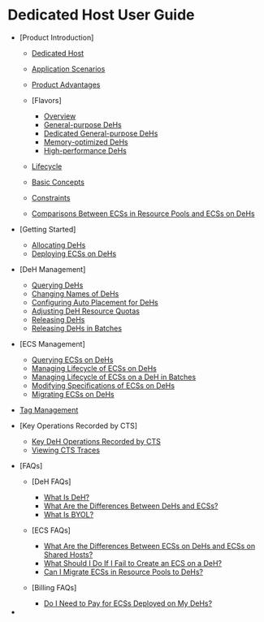 # Dedicated Host User Guide

-   [Product Introduction]
    -   [Dedicated Host](dedicated-host.md)
    -   [Application Scenarios](application-scenarios.md)
    -   [Product Advantages](product-advantages.md)
    -   [Flavors]
        -   [Overview](overview.md)
        -   [General-purpose DeHs](general-purpose-dehs.md)
        -   [Dedicated General-purpose DeHs](dedicated-general-purpose-dehs.md)
        -   [Memory-optimized DeHs](memory-optimized-dehs.md)
        -   [High-performance DeHs](high-performance-dehs.md)

    -   [Lifecycle](lifecycle.md)
    -   [Basic Concepts](basic-concepts.md)
    -   [Constraints](constraints.md)
    -   [Comparisons Between ECSs in Resource Pools and ECSs on DeHs](comparisons-between-ecss-in-resource-pools-and-ecss-on-dehs.md)

-   [Getting Started]
    -   [Allocating DeHs](allocating-dehs.md)
    -   [Deploying ECSs on DeHs](deploying-ecss-on-dehs.md)

-   [DeH Management]
    -   [Querying DeHs](querying-dehs.md)
    -   [Changing Names of DeHs](changing-names-of-dehs.md)
    -   [Configuring Auto Placement for DeHs](configuring-auto-placement-for-dehs.md)
    -   [Adjusting DeH Resource Quotas](adjusting-deh-resource-quotas.md)
    -   [Releasing DeHs](releasing-dehs.md)
    -   [Releasing DeHs in Batches](releasing-dehs-in-batches.md)

-   [ECS Management]
    -   [Querying ECSs on DeHs](querying-ecss-on-dehs.md)
    -   [Managing Lifecycle of ECSs on DeHs](managing-lifecycle-of-ecss-on-dehs.md)
    -   [Managing Lifecycle of ECSs on a DeH in Batches](managing-lifecycle-of-ecss-on-a-deh-in-batches.md)
    -   [Modifying Specifications of ECSs on DeHs](modifying-specifications-of-ecss-on-dehs.md)
    -   [Migrating ECSs on DeHs](migrating-ecss-on-dehs.md)

-   [Tag Management](tag-management.md)
-   [Key Operations Recorded by CTS]
    -   [Key DeH Operations Recorded by CTS](key-deh-operations-recorded-by-cts.md)
    -   [Viewing CTS Traces](viewing-cts-traces.md)

-   [FAQs]
    -   [DeH FAQs]
        -   [What Is DeH?](what-is-deh.md)
        -   [What Are the Differences Between DeHs and ECSs?](what-are-the-differences-between-dehs-and-ecss.md)
        -   [What Is BYOL?](what-is-byol.md)

    -   [ECS FAQs]
        -   [What Are the Differences Between ECSs on DeHs and ECSs on Shared Hosts?](what-are-the-differences-between-ecss-on-dehs-and-ecss-on-shared-hosts.md)
        -   [What Should I Do If I Fail to Create an ECS on a DeH?](what-should-i-do-if-i-fail-to-create-an-ecs-on-a-deh.md)
        -   [Can I Migrate ECSs in Resource Pools to DeHs?](can-i-migrate-ecss-in-resource-pools-to-dehs.md)

    -   [Billing FAQs]
        -   [Do I Need to Pay for ECSs Deployed on My DeHs?](do-i-need-to-pay-for-ecss-deployed-on-my-dehs.md)


-   
